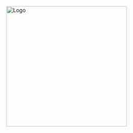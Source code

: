 <img src="https://avatars.githubusercontent.com/u/143336098?s=400" alt="Logo" width="320" height="320">